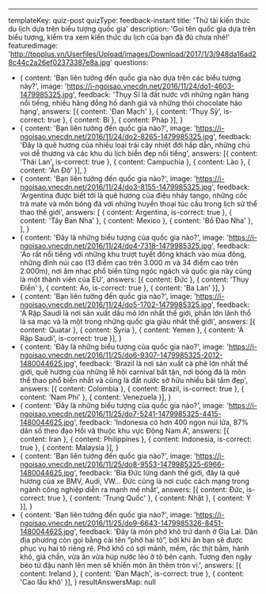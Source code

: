 ---
templateKey: quiz-post
quizType: feedback-instant
title: 'Thử tài kiến thức du lịch dựa trên biểu tượng quốc gia'
description: 'Gọi tên quốc gia dựa trên biểu tượng, kiểm tra xem kiến thức du lịch của bạn đã đủ chưa nhé!'
featuredimage: 'http://topplus.vn/Userfiles/Upload/images/Download/2017/1/3/948da16ad28c44c2a26ef02373387e8a.jpg'
questions:
  - {
      content: 'Bạn liên tưởng đến quốc gia nào dựa trên các biểu tượng này?',
      image: 'https://i-ngoisao.vnecdn.net/2016/11/24/do1-4603-1479985325.jpg',
      feedback: 'Thụy Sĩ là đất nước với những ngân hàng nổi tiếng, nhiều hãng đồng hồ danh giá và những thỏi chocolate hảo hạng',
      answers: [{ content: 'Đan Mạch' }, { content: 'Thụy Sỹ', is-correct: true }, { content: Bỉ }, { content: Pháp }],
    }
  - {
      content: 'Bạn liên tưởng đến quốc gia nào?',
      image: 'https://i-ngoisao.vnecdn.net/2016/11/24/do2-8265-1479985325.jpg',
      feedback: 'Đây là quê hương của nhiều loại trái cây nhiệt đới hấp dẫn, những chú voi dễ thương và các khu du lịch biển đẹp nổi tiếng',
      answers:
        [{ content: 'Thái Lan', is-correct: true }, { content: Campuchia }, { content: Lào }, { content: 'Ấn Độ' }],
    }
  - {
      content: 'Bạn liên tưởng đến quốc gia nào?',
      image: 'https://i-ngoisao.vnecdn.net/2016/11/24/do3-8155-1479985325.jpg',
      feedback: 'Argentina được biết tới là quê hương của điệu nhảy tango, những cốc trà mate và môn bóng đá với những huyền thoại túc cầu trong lịch sử thể thao thế giới',
      answers:
        [
          { content: Argentina, is-correct: true },
          { content: 'Tây Ban Nha' },
          { content: Mexico },
          { content: 'Bồ Đào Nha' },
        ],
    }
  - {
      content: 'Đây là những biểu tượng của quốc gia nào?',
      image: 'https://i-ngoisao.vnecdn.net/2016/11/24/do4-7318-1479985325.jpg',
      feedback: 'Áo rất nổi tiếng với những khu trượt tuyết đông khách vào mùa đông, những đỉnh núi cao (13 điểm cao trên 3.000 m và 34 điểm cao trên 2.000m), nơi âm nhạc phổ biến từng ngóc ngách và quốc gia này cũng là một thành viên của EU',
      answers: [{ content: Đức }, { content: 'Thụy Điển' }, { content: Áo, is-correct: true }, { content: 'Ba Lan' }],
    }
  - {
      content: 'Bạn liên tưởng đến quốc gia nào?',
      image: 'https://i-ngoisao.vnecdn.net/2016/11/24/do5-1702-1479985325.jpg',
      feedback: 'Ả Rập Saudi là nơi sản xuất dầu mỏ lớn nhất thế giới, phần lớn lãnh thổ là sa mạc và là một trong những quốc gia giàu nhất thế giới',
      answers:
        [{ content: Quatar }, { content: Syria }, { content: Yemen }, { content: 'Ả Rập Saudi', is-correct: true }],
    }
  - {
      content: 'Đây là những biểu tượng của quốc gia nào?',
      image: 'https://i-ngoisao.vnecdn.net/2016/11/25/do6-9307-1479985325-2012-1480044625.jpg',
      feedback: 'Brazil là nơi sản xuất cà phê lớn nhất thế giới, quê hương của những lễ hội carnival bất tận, nơi bóng đá là môn thể thao phổ biến nhất và cũng là đất nước sở hữu nhiều bãi tắm đẹp',
      answers:
        [{ content: Colombia }, { content: Brazil, is-correct: true }, { content: 'Nam Phi' }, { content: Venezuela }],
    }
  - {
      content: 'Đây là những biểu tượng của quốc gia nào?',
      image: 'https://i-ngoisao.vnecdn.net/2016/11/25/do7-5241-1479985325-4415-1480044625.jpg',
      feedback: 'Indonesia có hơn 400 ngọn núi lửa, 87% dân số theo đạo Hồi và thuộc khu vực Đông Nam Á',
      answers:
        [{ content: Iran }, { content: Philippines }, { content: Indonesia, is-correct: true }, { content: Malaysia }],
    }
  - {
      content: 'Bạn liên tưởng đến quốc gia nào?',
      image: 'https://i-ngoisao.vnecdn.net/2016/11/25/do8-9553-1479985325-6966-1480044625.jpg',
      feedback: 'Bia Đức lừng danh thế giới, đây là quê hương của xe BMV, Audi, VW... Đức cũng là nơi cuộc cách mạng trong ngành công nghiệp diễn ra mạnh mẽ nhất',
      answers: [{ content: Đức, is-correct: true }, { content: 'Trung Quốc' }, { content: Nhật }, { content: Ý }],
    }
  - {
      content: 'Bạn liên tưởng đến quốc gia nào?',
      image: 'https://i-ngoisao.vnecdn.net/2016/11/25/do9-6643-1479985326-8451-1480044625.jpg',
      feedback: 'Đây là món phở khô trứ danh ở Gia Lai. Dân địa phương còn gọi bằng cái tên “phở hai tô”, bởi khi ăn bạn sẽ được phục vụ hai tô riêng rẽ. Phở khô có sợi mảnh, mềm, rắc thịt bằm, hành khô, giá chần, vừa ăn vừa húp nước lèo ở tô bên cạnh. Tương đen ngậy béo từ đậu nành lên men sẽ khiến món ăn thêm tròn vị.',
      answers: [{ content: Ireland }, { content: 'Đan Mạch', is-correct: true }, { content: 'Cao lầu khô' }],
    }
resultAnswersMap: null
